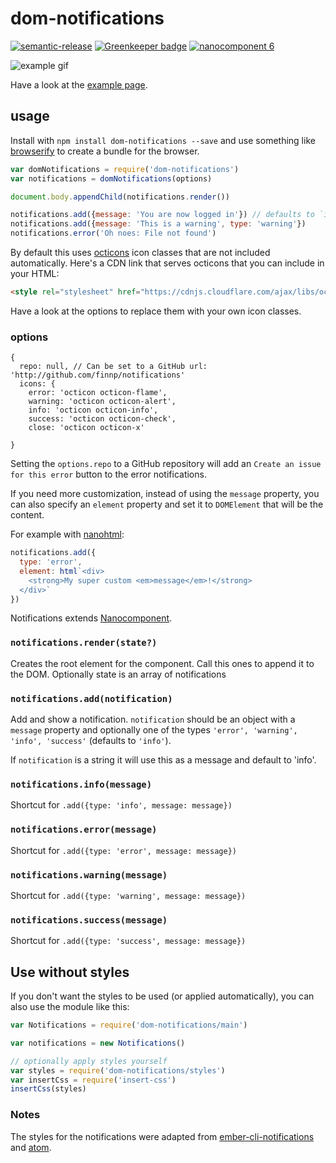 # dom-notifications
[![semantic-release](https://img.shields.io/badge/%20%20%F0%9F%93%A6%F0%9F%9A%80-semantic--release-e10079.svg)](https://github.com/semantic-release/semantic-release)
[![Greenkeeper badge](https://badges.greenkeeper.io/finnp/dom-notifications.svg)](https://greenkeeper.io/)
[![nanocomponent 6](https://img.shields.io/badge/nanocomponent-6-green.svg)](https://github.com/choojs/nanocomponent)

![example gif](http://i.giphy.com/l41YBkA7AKgVXXwjK.gif)

Have a look at the [example page](http://www.finnpauls.de/dom-notifications/).

## usage

Install with `npm install dom-notifications --save` and use something like
[browserify](http://browserify.org/) to create a bundle for the browser.

```js
var domNotifications = require('dom-notifications')
var notifications = domNotifications(options)

document.body.appendChild(notifications.render())

notifications.add({message: 'You are now logged in'}) // defaults to `info`
notifications.add({message: 'This is a warning', type: 'warning'})
notifications.error('Oh noes: File not found')
```

By default this uses [octicons](https://octicons.github.com/) icon classes
that are not included automatically. Here's a CDN link that serves octicons that
you can include in your HTML:
```html
<style rel="stylesheet" href="https://cdnjs.cloudflare.com/ajax/libs/octicons/3.5.0/octicons.min.css">
```
Have a look at the options to replace them with your own icon classes.

### options
```
{
  repo: null, // Can be set to a GitHub url: 'http://github.com/finnp/notifications'
  icons: {
    error: 'octicon octicon-flame',
    warning: 'octicon octicon-alert',
    info: 'octicon octicon-info',
    success: 'octicon octicon-check',
    close: 'octicon octicon-x'

}
```

Setting the `options.repo` to a GitHub repository will add an `Create an issue for this error`
button to the error notifications.

If you need more customization, instead of using the `message` property, you
can also specify an `element` property and set it to `DOMElement` that will be the content.

For example with [nanohtml](http://github.com/choojs/nanohtml):
```js
notifications.add({
  type: 'error',
  element: html`<div>
    <strong>My super custom <em>message</em>!</strong>
  </div>`
})
```

Notifications extends [Nanocomponent](https://github.com/choojs/nanocomponent).

### `notifications.render(state?)`

Creates the root element for the component. Call this ones to append it to
the DOM. Optionally state is an array of notifications

### `notifications.add(notification)`

Add and show a notification. `notification` should be an object with a `message`
property and optionally one of the types `'error', 'warning', 'info', 'success'`
(defaults to `'info'`).

If `notification` is a string it will use this as a message and default to 'info'.

### `notifications.info(message)`
Shortcut for `.add({type: 'info', message: message})`

### `notifications.error(message)`
Shortcut for `.add({type: 'error', message: message})`

### `notifications.warning(message)`
Shortcut for `.add({type: 'warning', message: message})`

### `notifications.success(message)`
Shortcut for `.add({type: 'success', message: message})`

## Use without styles

If you don't want the styles to be used (or applied automatically),
you can also use the module like this:

```js
var Notifications = require('dom-notifications/main')

var notifications = new Notifications()

// optionally apply styles yourself
var styles = require('dom-notifications/styles')
var insertCss = require('insert-css')
insertCss(styles)
```

### Notes

The styles for the notifications were adapted from [ember-cli-notifications](https://github.com/stonecircle/ember-cli-notifications)
and [atom](https://github.com/atom/notifications).
